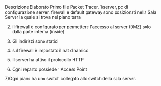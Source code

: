 Descrizione Elaborato Primo file Packet Tracer.
1)server, pc di configurazione server, firewall e default gateway sono posizionati nella Sala Server la quale si trova nel piano terra

2) il firewall è configurato per permettere l'accesso al server (DMZ) solo dalla parte interna (inside)

3) Gli indirizzi sono statici

4) sul firewall è impostato il nat dinamico

5) Il server ha attivo il protocollo HTTP

6) Ogni reparto possiede 1 Access Point

7)Ogni piano ha uno switch collegato allo switch della sala server.
